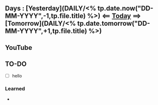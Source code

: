 ## Days : [Yesterday](DAILY/<% tp.date.now("DD-MM-YYYY",-1,tp.file.title) %>)  <== [Today](<% tp.date.now("DD-MM-YYYY",0,tp.file.title) %>)  ==> [Tomorrow](DAILY/<% tp.date.tomorrow("DD-MM-YYYY",+1,tp.file.title) %>)



## YouTube








## TO-DO

- [ ] hello





### Learned
- 
